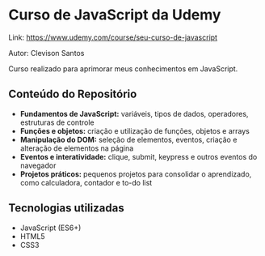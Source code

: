 # Curso de JavaScript da Udemy

Link: https://www.udemy.com/course/seu-curso-de-javascript

Autor: Clevison Santos

Curso realizado para aprimorar meus conhecimentos em JavaScript.

## Conteúdo do Repositório

- **Fundamentos de JavaScript:** variáveis, tipos de dados, operadores, estruturas de controle  
- **Funções e objetos:** criação e utilização de funções, objetos e arrays  
- **Manipulação do DOM:** seleção de elementos, eventos, criação e alteração de elementos na página  
- **Eventos e interatividade:** clique, submit, keypress e outros eventos do navegador  
- **Projetos práticos:** pequenos projetos para consolidar o aprendizado, como calculadora, contador e to-do list  

## Tecnologias utilizadas

- JavaScript (ES6+)
- HTML5
- CSS3
